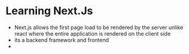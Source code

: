 # Learning Next.Js

- Next.js allows the first page load to be rendered by the server unlike react where the entire application is rendered on the client side
- its a backend framework and frontend
- 
